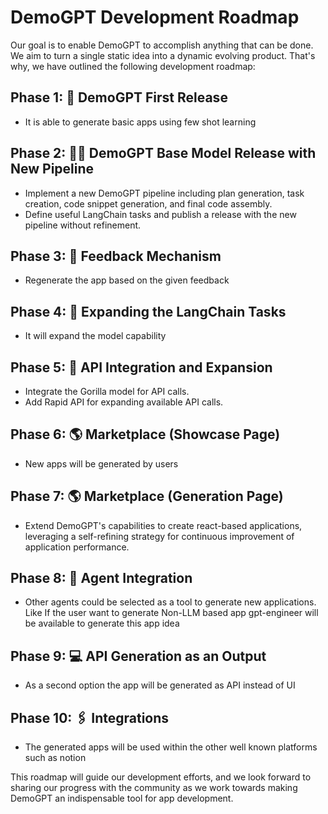 # DemoGPT Development Roadmap

Our goal is to enable DemoGPT to accomplish anything that can be done. We aim to turn a single static idea into a dynamic evolving product. That's why, we have outlined the following development roadmap:

## Phase 1: 🐣 DemoGPT First Release

- It is able to generate basic apps using few shot learning

## Phase 2: 👶🏻 DemoGPT Base Model Release with New Pipeline

- Implement a new DemoGPT pipeline including plan generation, task creation, code snippet generation, and final code assembly.
- Define useful LangChain tasks and publish a release with the new pipeline without refinement.

## Phase 3: 💬 Feedback Mechanism

- Regenerate the app based on the given feedback

## Phase 4: 🦜 Expanding the LangChain Tasks

- It will expand the model capability

## Phase 5: 🦍 API Integration and Expansion

- Integrate the Gorilla model for API calls.
- Add Rapid API for expanding available API calls.

## Phase 6: 🌎 Marketplace (Showcase Page)

- New apps will be generated by users

## Phase 7: 🌎 Marketplace (Generation Page)

- Extend DemoGPT's capabilities to create react-based applications, leveraging a self-refining strategy for continuous improvement of application performance.

## Phase 8: 🤖 Agent Integration

- Other agents could be selected as a tool to generate new applications. Like If the user want to generate Non-LLM based app gpt-engineer will be available to generate this app idea

## Phase 9: 💻 API Generation as an Output

- As a second option the app will be generated as API instead of UI

## Phase 10: 🖇️ Integrations

- The generated apps will be used within the other well known platforms such as notion


This roadmap will guide our development efforts, and we look forward to sharing our progress with the community as we work towards making DemoGPT an indispensable tool for app development.